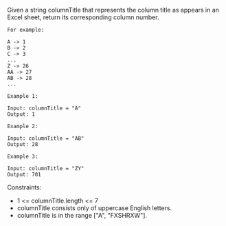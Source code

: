Given a string columnTitle that represents the column title as appears in an Excel sheet, return its corresponding
column number.

```
For example:

A -> 1
B -> 2
C -> 3
...
Z -> 26
AA -> 27
AB -> 28
...
```

```
Example 1:

Input: columnTitle = "A"
Output: 1
```

```
Example 2:

Input: columnTitle = "AB"
Output: 28
```

```
Example 3:

Input: columnTitle = "ZY"
Output: 701

```

Constraints:

- 1 <= columnTitle.length <= 7
- columnTitle consists only of uppercase English letters.
- columnTitle is in the range ["A", "FXSHRXW"].